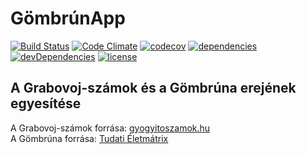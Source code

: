 # GömbrúnApp  

[![Build Status](https://travis-ci.org/nadapapa/gombrunapp.svg?branch=master)](https://travis-ci.org/nadapapa/gombrunapp)
[![Code Climate](https://codeclimate.com/github/nadapapa/gombrunapp/badges/gpa.svg)](https://codeclimate.com/github/nadapapa/gombrunapp)
[![codecov](https://codecov.io/gh/nadapapa/gombrunapp/branch/master/graph/badge.svg)](https://codecov.io/gh/nadapapa/gombrunapp)
[![dependencies](https://david-dm.org/nadapapa/gombrunapp/status.svg)](https://david-dm.org/nadapapa/gombrunapp)
[![devDependencies](https://david-dm.org/nadapapa/gombrunapp/dev-status.svg)](https://david-dm.org/nadapapa/gombrunapp?type=dev)
[![license](https://img.shields.io/github/license/mashape/apistatus.svg)](https://github.com/nadapapa/gombrunapp/blob/master/LICENSE)

## A Grabovoj-számok és a Gömbrúna erejének egyesítése  

A Grabovoj-számok forrása: [gyogyitoszamok.hu](http://gyogyitoszamok.hu)  
A Gömbrúna forrása: [Tudati Életmátrix](http://tudatieletmatrix.com/post/129339644986/agombruna)
